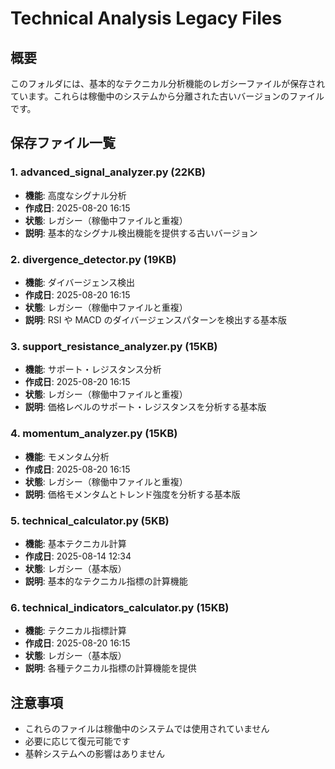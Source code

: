 # Technical Analysis Legacy Files

## 概要

このフォルダには、基本的なテクニカル分析機能のレガシーファイルが保存されています。これらは稼働中のシステムから分離された古いバージョンのファイルです。

## 保存ファイル一覧

### 1. advanced_signal_analyzer.py (22KB)

- **機能**: 高度なシグナル分析
- **作成日**: 2025-08-20 16:15
- **状態**: レガシー（稼働中ファイルと重複）
- **説明**: 基本的なシグナル検出機能を提供する古いバージョン

### 2. divergence_detector.py (19KB)

- **機能**: ダイバージェンス検出
- **作成日**: 2025-08-20 16:15
- **状態**: レガシー（稼働中ファイルと重複）
- **説明**: RSI や MACD のダイバージェンスパターンを検出する基本版

### 3. support_resistance_analyzer.py (15KB)

- **機能**: サポート・レジスタンス分析
- **作成日**: 2025-08-20 16:15
- **状態**: レガシー（稼働中ファイルと重複）
- **説明**: 価格レベルのサポート・レジスタンスを分析する基本版

### 4. momentum_analyzer.py (15KB)

- **機能**: モメンタム分析
- **作成日**: 2025-08-20 16:15
- **状態**: レガシー（稼働中ファイルと重複）
- **説明**: 価格モメンタムとトレンド強度を分析する基本版

### 5. technical_calculator.py (5KB)

- **機能**: 基本テクニカル計算
- **作成日**: 2025-08-14 12:34
- **状態**: レガシー（基本版）
- **説明**: 基本的なテクニカル指標の計算機能

### 6. technical_indicators_calculator.py (15KB)

- **機能**: テクニカル指標計算
- **作成日**: 2025-08-20 16:15
- **状態**: レガシー（基本版）
- **説明**: 各種テクニカル指標の計算機能を提供

## 注意事項

- これらのファイルは稼働中のシステムでは使用されていません
- 必要に応じて復元可能です
- 基幹システムへの影響はありません
